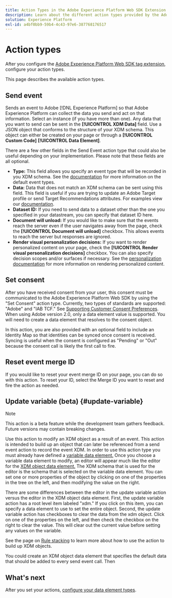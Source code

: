 ```yaml
---
title: Action Types in the Adobe Experience Platform Web SDK Extension
description: Learn about the different action types provided by the Adobe Experience Platform Web SDK tag extension.
solution: Experience Platform
exl-id: a4bf0bb9-59b4-4c43-97e6-387768176517
---
```

# Action types

After you configure the [Adobe Experience Platform Web SDK tag extension](web-sdk-extension-configuration.md), configure your action types.

This page describes the available action types.


## Send event

Sends an event to Adobe [!DNL Experience Platform] so that Adobe Experience Platform can collect the data you send and act on that information. Select an instance (if you have more than one). Any data that you want to send can be sent in the **[!UICONTROL XDM Data]** field. Use a JSON object that conforms to the structure of your XDM schema. This object can either be created on your page or through a **[!UICONTROL Custom Code]** **[!UICONTROL Data Element]**.

There are a few other fields in the Send Event action type that could also be useful depending on your implementation. Please note that these fields are all optional.

- **Type:** This field allows you specify an event type that will be recorded in you XDM schema. See the [documentation](https://experienceleague.adobe.com/docs/experience-platform/edge/fundamentals/tracking-events.html?lang=en#using-the-sendbeacon-api) for more information on the default event types.
- **Data:** Data that does not match an XDM schema can be sent using this field. This field is useful if you are trying to update an Adobe Target profile or send Target Recommendations attributes. For examples view our [documentation](https://experienceleague.adobe.com/docs/experience-platform/edge/fundamentals/tracking-events.html?lang=en).<!--- **Merge ID:** If you would like to specify a merge ID for your event, you can do so in this field. Please note that the solutions downstream are not able to merge your event data at this time. -->
- **Dataset ID:** If you need to send data to a dataset other than the one you specified in your datastream, you can specify that dataset ID here.
- **Document will unload:** If you would like to make sure that the events reach the server even if the user navigates away from the page, check the **[!UICONTROL Document will unload]** checkbox. This allows events to reach the server but responses are ignored.
- **Render visual personalization decisions:** If you want to render personalized content on your page, check the **[!UICONTROL Render visual personalization decisions]** checkbox. You can also specify decision scopes and/or surfaces if necessary. See the [personalization documentation](../personalization/rendering-personalization-content.md#automatically-rendering-content) for more information on rendering personalized content.

## Set consent

After you have received consent from your user, this consent must be communicated to the Adobe Experience Platform Web SDK by using the "Set Consent" action type. Currently, two types of standards are supported: "Adobe" and "IAB TCF." See [Supporting Customer Consent Preferences](../consent/supporting-consent.md). When using Adobe version 2.0, only a data element value is supported. You will need to create a data element that resolves to the consent object.

In this action, you are also provided with an optional field to include an Identity Map so that identities can be synced once consent is received. Syncing is useful when the consent is configured as "Pending" or "Out" because the consent call is likely the first call to fire.

## Reset event merge ID

If you would like to reset your event merge ID on your page, you can do so with this action. To reset your ID, select the Merge ID you want to reset and fire the action as needed.

## Update variable (beta) {#update-variable}

>[!NOTE]
>
>This action is a beta feature while the development team gathers feedback. Future versions may contain breaking changes.

Use this action to modify an XDM object as a result of an event. This action is intended to build up an object that can later be referenced from a send event action to record the event XDM. In order to use this action type you must already have defined a [variable data element.](data-element-types.md#variable) Once you choose a variable data element to modify, an editor will appear much like the editor for the [XDM object data element.](data-element-types.md#xdm-object) The XDM schema that is used for the editor is the schema that is selected on the variable data element. You can set one or more properties of the object by clicking on one of the properties in the tree on the left, and then modifying the value on the right.

There are some differences between the editor in the update variable action versus the editor in the XDM object data element. First, the update variable action has a root level item labeled "xdm." If you click on this item, you can specify a data element to use to set the entire object.  Second, the update variable action has checkboxes to clear the data from the xdm object. Click on one of the properties on the left, and then check the checkbox on the right to clear the value. This will clear out the current value before setting any values on the variable.

See the page on [Rule stacking](rule-stacking.md) to learn more about how to use the action to build up XDM objects.

You could create an XDM object data element that specifies the default data that should be added to every send event call. Then

## What's next

After you set your actions, [configure your data element types](data-element-types.md).
